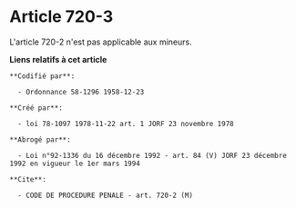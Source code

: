 # Article 720-3

L'article 720-2 n'est pas applicable aux mineurs.

**Liens relatifs à cet article**

	**Codifié par**:

	  - Ordonnance 58-1296 1958-12-23

	**Créé par**:

	  - loi 78-1097 1978-11-22 art. 1 JORF 23 novembre 1978

	**Abrogé par**:

	  - Loi n°92-1336 du 16 décembre 1992 - art. 84 (V) JORF 23 décembre 1992 en vigueur le 1er mars 1994

	**Cite**:

	  - CODE DE PROCEDURE PENALE - art. 720-2 (M)
